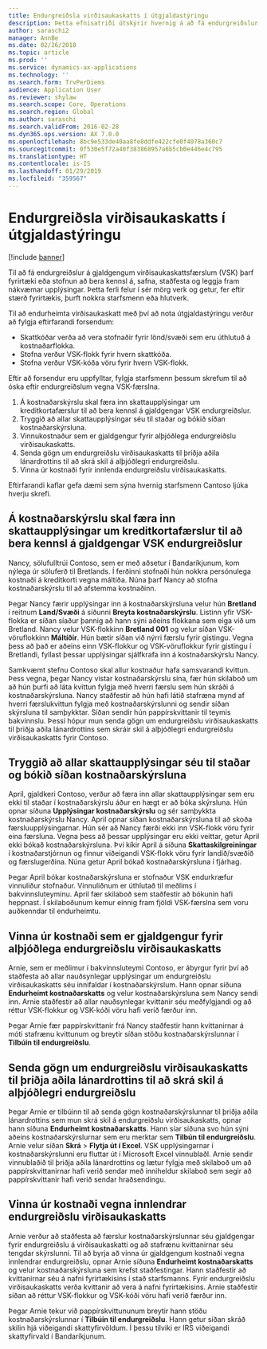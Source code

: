 ```yaml
---
title: Endurgreiðsla virðisaukaskatts í útgjaldastýringu
description: Þetta efnisatriði útskýrir hvernig á að fá endurgreiðslur á gjaldgengum virðisaukaskatti (VSK).
author: saraschi2
manager: AnnBe
ms.date: 02/26/2018
ms.topic: article
ms.prod: ''
ms.service: dynamics-ax-applications
ms.technology: ''
ms.search.form: TrvPerDiems
audience: Application User
ms.reviewer: shylaw
ms.search.scope: Core, Operations
ms.search.region: Global
ms.author: saraschi
ms.search.validFrom: 2016-02-28
ms.dyn365.ops.version: AX 7.0.0
ms.openlocfilehash: 8bc9e533de40aa8fe8ddfe422cfe0f4078a360c7
ms.sourcegitcommit: 0f530e5f72a40f383868957a6b5cb0e446e4c795
ms.translationtype: HT
ms.contentlocale: is-IS
ms.lasthandoff: 01/29/2019
ms.locfileid: "359567"
---
```

# <a name="vat-recovery-in-expense-management"></a>Endurgreiðsla virðisaukaskatts í útgjaldastýringu

[!include [banner](../includes/banner.md)]

Til að fá endurgreiðslur á gjaldgengum virðisaukaskattsfærslum (VSK) þarf fyrirtæki eða stofnun að bera kennsl á, safna, staðfesta og leggja fram nákvæmar upplýsingar. Þetta ferli felur í sér mörg verk og getur, fer eftir stærð fyrirtækis, þurft nokkra starfsmenn eða hlutverk.

Til að endurheimta virðisaukaskatt með því að nota útgjaldastýringu verður að fylgja eftirfarandi forsendum:

- Skattkóðar verða að vera stofnaðir fyrir lönd/svæði sem eru úthlutuð á kostnaðarflokka.
- Stofna verður VSK-flokk fyrir hvern skattkóða.
- Stofna verður VSK-kóða vöru fyrir hvern VSK-flokk.

Eftir að forsendur eru uppfylltar, fylgja starfsmenn þessum skrefum til að óska eftir endurgreiðslum vegna VSK-færslna.

1. Á kostnaðarskýrslu skal færa inn skattaupplýsingar um kreditkortafærslur til að bera kennsl á gjaldgengar VSK endurgreiðslur.
2. Tryggið að allar skattaupplýsingar séu til staðar og bókið síðan kostnaðarskýrsluna.
3. Vinnukostnaður sem er gjaldgengur fyrir alþjóðlega endurgreiðslu virðisaukaskatts.
4. Senda gögn um endurgreiðslu virðisaukaskatts til þriðja aðila lánardrottins til að skrá skil á alþjóðlegri endurgreiðslu.
5. Vinna úr kostnaði fyrir innlenda endurgreiðslu virðisaukaskatts.

Eftirfarandi kaflar gefa dæmi sem sýna hvernig starfsmenn Cantoso ljúka hverju skrefi.

## <a name="on-an-expense-report-enter-tax-information-about-credit-card-transactions-to-identify-eligible-vat-refunds"></a>Á kostnaðarskýrslu skal færa inn skattaupplýsingar um kreditkortafærslur til að bera kennsl á gjaldgengar VSK endurgreiðslur

Nancy, sölufulltrúi Contoso, sem er með aðsetur í Bandaríkjunum, kom nýlega úr söluferð til Bretlands. Í ferðinni stofnaði hún nokkra persónulega kostnaði á kreditkorti vegna máltíða. Núna þarf Nancy að stofna kostnaðarskýrslu til að afstemma kostnaðinn.

Þegar Nancy færir upplýsingar inn á kostnaðarskýrsluna velur hún **Bretland** í reitnum **Land/Svæði** á síðunni **Breyta kostnaðarskýrslu**. Listinn yfir VSK-flokka er síðan síaður þannig að hann sýni aðeins flokkana sem eiga við um Bretland. Nancy velur VSK-flokkinn **Bretland 001** og velur síðan VSK-vöruflokkinn **Máltíðir**. Hún bætir síðan við nýrri færslu fyrir gistingu. Vegna þess að það er aðeins einn VSK-flokkur og VSK-vöruflokkur fyrir gistingu í Bretlandi, fyllast þessar upplýsingar sjálfkrafa inn á kostnaðarskýrslu Nancy.

Samkvæmt stefnu Contoso skal allur kostnaður hafa samsvarandi kvittun. Þess vegna, þegar Nancy vistar kostnaðarskýrslu sína, fær hún skilaboð um að hún þurfi að láta kvittun fylgja með hverri færslu sem hún skráði á kostnaðarskýrsluna. Nancy staðfestir að hún hafi látið stafræna mynd af hverri færslukvittun fylgja með kostnaðarskýrslunni og sendir síðan skýrsluna til samþykktar. Síðan sendir hún pappírskvittanir til teymis bakvinnslu. Þessi hópur mun senda gögn um endurgreiðslu virðisaukaskatts til þriðja aðila lánardrottins sem skráir skil á alþjóðlegri endurgreiðslu virðisaukaskatts fyrir Contoso.

## <a name="make-sure-that-all-tax-information-is-complete-and-then-post-the-expense-report"></a>Tryggið að allar skattaupplýsingar séu til staðar og bókið síðan kostnaðarskýrsluna

April, gjaldkeri Contoso, verður að færa inn allar skattaupplýsingar sem eru ekki til staðar í kostnaðarskýrslu áður en hægt er að bóka skýrsluna. Hún opnar síðuna **Upplýsingar kostnaðarskýrslu** og sér samþykkta kostnaðarskýrslu Nancy. April opnar síðan kostnaðarskýrsluna til að skoða færsluupplýsingarnar. Hún sér að Nancy færði ekki inn VSK-flokk vöru fyrir eina færsluna. Vegna þess að þessar upplýsingar eru ekki veittar, getur April ekki bókað kostnaðarskýrsluna. Því kíkir April á síðuna **Skattaskilgreiningar** í kostnaðarstjórnun og finnur viðeigandi VSK-flokk vöru fyrir landið/svæðið og færslugerðina. Núna getur April bókað kostnaðarskýrsluna í fjárhag.

Þegar April bókar kostnaðarskýrsluna er stofnaður VSK endurkræfur vinnuliður stofnaður. Vinnuliðnum er úthlutað til meðlims í bakvinnsluteyminu. April fær skilaboð sem staðfestir að bókunin hafi heppnast. Í skilaboðunum kemur einnig fram fjöldi VSK-færslna sem voru auðkenndar til endurheimtu.

## <a name="process-expenses-that-are-eligible-for-international-vat-recovery"></a>Vinna úr kostnaði sem er gjaldgengur fyrir alþjóðlega endurgreiðslu virðisaukaskatts

Arnie, sem er meðlimur í bakvinnsluteymi Contoso, er ábyrgur fyrir því að staðfesta að allar nauðsynlegar upplýsingar um endurgreiðslu virðisaukaskatts séu innifaldar í kostnaðarskýrslum. Hann opnar síðuna **Endurheimt kostnaðarskatts** og velur kostnaðarskýrsluna sem Nancy sendi inn. Arnie staðfestir að allar nauðsynlegar kvittanir séu meðfylgjandi og að réttur VSK-flokkur og VSK-kóði vöru hafi verið færður inn.

Þegar Arnie fær pappírskvittanir frá Nancy staðfestir hann kvittanirnar á móti stafrænu kvittunum og breytir síðan stöðu kostnaðarskýrslunnar í **Tilbúin til endurgreiðslu**.

## <a name="send-vat-recovery-data-to-the-third-party-vendor-to-file-international-recovery-returns"></a>Senda gögn um endurgreiðslu virðisaukaskatts til þriðja aðila lánardrottins til að skrá skil á alþjóðlegri endurgreiðslu

Þegar Arnie er tilbúinn til að senda gögn kostnaðarskýrslunnar til þriðja aðila lánardrottins sem mun skrá skil á endurgreiðslu virðisaukaskatts, opnar hann síðuna **Endurheimt kostnaðarskatts**. Hann síar síðuna svo hún sýni aðeins kostnaðarskýrslurnar sem eru merktar sem **Tilbún til endurgreiðslu**. Arnie velur síðan **Skrá** &gt; **Flytja út í Excel**. VSK upplýsingarnar í kostnaðarskýrslunni eru fluttar út í Microsoft Excel vinnublaðl. Arnie sendir vinnublaðið til þriðja aðila lánardrottins og lætur fylgja með skilaboð um að pappírskvittanirnar hafi verið sendar með inniheldur skilaboð sem segir að pappírskvittanir hafi verið sendar hraðsendingu.

## <a name="process-expenses-for-domestic-vat-recovery"></a>Vinna úr kostnaði vegna innlendrar endurgreiðslu virðisaukaskatts

Arnie verður að staðfesta að færslur kostnaðarskýrslunnar séu gjaldgengar fyrir endurgreiðslu á virðisaukaskatti og að stafrænu kvittanirnar séu tengdar skýrslunni. Til að byrja að vinna úr gjaldgengum kostnaði vegna innlendrar endurgreiðslu, opnar Arnie síðuna **Endurheimt kostnaðarskatts** og velur kostnaðarskýrsluna sem krefst staðfestingar. Hann staðfestir að kvittanirnar séu á nafni fyrirtækisins í stað starfsmanns. Fyrir endurgreiðslu virðisaukaskatts verða kvittanir að vera á nafni fyrirtækisins. Arnie staðfestir síðan að réttur VSK-flokkur og VSK-kóði vöru hafi verið færður inn.

Þegar Arnie tekur við pappírskvittununum breytir hann stöðu kostnaðarskýrslunnar í **Tilbúin til endurgreiðslu**. Hann getur síðan skráð skilin hjá viðeigandi skattyfirvöldum. Í þessu tilviki er IRS viðeigandi skattyfirvald í Bandaríkjunum.
